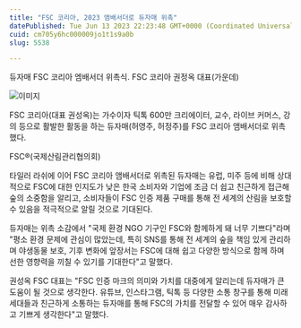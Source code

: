 ```yaml
---
title: "FSC 코리아, 2023 앰배서더로 듀자매 위촉"
datePublished: Tue Jun 13 2023 22:23:48 GMT+0000 (Coordinated Universal Time)
cuid: cm705y6hc000009jo1t1s9a0b
slug: 5538

---
```



듀자매 FSC 코리아 엠배서더 위촉식. FSC 코리아 권정옥 대표(가운데)

![이미지](https://cdn.hashnode.com/res/hashnode/image/upload/v1739259077341/68ea5ff4-081e-48ed-bcb4-15c7680506df.jpeg)

FSC 코리아(대표 권성옥)는 가수이자 틱톡 600만 크리에이터, 교수, 라이브 커머스, 강의 등으로 활발한 활동을 하는 듀자매(허영주, 허정주)를 FSC 코리아 앰배서더로 위촉했다.

FSC®(국제산림관리협의회)

타일러 라쉬에 이어 FSC 코리아 앰배서더로 위촉된 듀자매는 유럽, 미주 등에 비해 상대적으로 FSC에 대한 인지도가 낮은 한국 소비자와 기업에 조금 더 쉽고 친근하게 접근해 숲의 소중함을 알리고, 소비자들이 FSC 인증 제품 구매를 통해 전 세계의 산림을 보호할 수 있음을 적극적으로 알릴 것으로 기대된다.

듀자매는 위촉 소감에서 "국제 환경 NGO 기구인 FSC와 함께하게 돼 너무 기쁘다"라며 "평소 환경 문제에 관심이 많았는데, 특히 SNS를 통해 전 세계의 숲을 책임 있게 관리하며 야생동물 보호, 기후 변화에 앞장서는 FSC에 대해 쉽고 다양한 방식으로 함께 하며 선한 영향력을 끼칠 수 있기를 기대한다"고 말했다.

권성옥 FSC 대표는 "FSC 인증 마크의 의미와 가치를 대중에게 알리는데 듀자매가 큰 도움이 될 것으로 생각한다. 유튜브, 인스타그램, 틱톡 등 다양한 소통 창구를 통해 미래 세대들과 친근하게 소통하는 듀자매를 통해 FSC의 가치를 전달할 수 있어 매우 감사하고 기쁘게 생각한다"고 말했다.